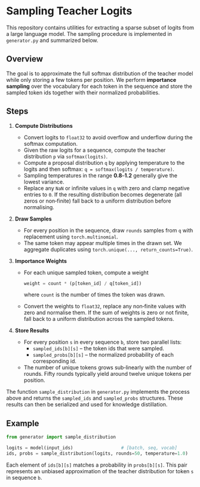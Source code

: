 # Sampling Teacher Logits

This repository contains utilities for extracting a sparse subset of logits from a large language model. The sampling procedure is implemented in `generator.py` and summarized below.

## Overview

The goal is to approximate the full softmax distribution of the teacher model while only storing a few tokens per position. We perform **importance sampling** over the vocabulary for each token in the sequence and store the sampled token ids together with their normalized probabilities.

## Steps

1. **Compute Distributions**
   - Convert logits to `float32` to avoid overflow and underflow during the softmax computation.
   - Given the raw logits for a sequence, compute the teacher distribution `p` via `softmax(logits)`.
   - Compute a proposal distribution `q` by applying temperature to the logits and then softmax: `q = softmax(logits / temperature)`.
   - Sampling temperatures in the range **0.8**–**1.2** generally give the lowest variance.
   - Replace any `NaN` or infinite values in `q` with zero and clamp negative entries to `0`.  If the resulting distribution becomes degenerate (all zeros or non‑finite) fall back to a uniform distribution before normalising.

2. **Draw Samples**
   - For every position in the sequence, draw `rounds` samples from `q` with replacement using `torch.multinomial`.
   - The same token may appear multiple times in the drawn set. We aggregate duplicates using `torch.unique(..., return_counts=True)`.

3. **Importance Weights**
   - For each unique sampled token, compute a weight

     ```python
     weight = count * (p[token_id] / q[token_id])
     ```
     where `count` is the number of times the token was drawn.
   - Convert the weights to `float32`, replace any non‑finite values with zero and normalise them.  If the sum of weights is zero or not finite, fall back to a uniform distribution across the sampled tokens.

4. **Store Results**
   - For every position `s` in every sequence `b`, store two parallel lists:
     - `sampled_ids[b][s]` – the token ids that were sampled.
     - `sampled_probs[b][s]` – the normalized probability of each corresponding id.
   - The number of unique tokens grows sub‑linearly with the number of rounds.  Fifty rounds typically yield around twelve unique tokens per position.

The function `sample_distribution` in `generator.py` implements the process above and returns the `sampled_ids` and `sampled_probs` structures. These results can then be serialized and used for knowledge distillation.

## Example

```python
from generator import sample_distribution

logits = model(input_ids)                  # [batch, seq, vocab]
ids, probs = sample_distribution(logits, rounds=50, temperature=1.0)
```

Each element of `ids[b][s]` matches a probability in `probs[b][s]`. This pair represents an unbiased approximation of the teacher distribution for token `s` in sequence `b`.

